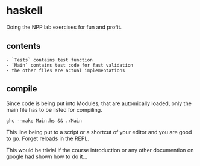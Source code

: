 # haskell

Doing the NPP lab exercises for fun and profit.

## contents

    - `Tests` contains test function
    - `Main` contains test code for fast validation
    - the other files are actual implementations
    
## compile

Since code is being put into Modules, that are automically loaded, only the main file has to be listed for compiling.

    ghc --make Main.hs && ./Main
    
This line being put to a script or a shortcut of your editor and you are good to go. Forget reloads in the REPL.

This would be trivial if the course introduction or any other documention on google had shown how to do it...
